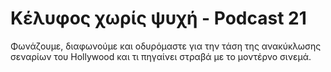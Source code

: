 # Κέλυφος χωρίς ψυχή - Podcast 21

Φωνάζουμε, διαφωνούμε και οδυρόμαστε για την τάση της ανακύκλωσης σεναρίων του Hollywood και τι πηγαίνει στραβά με το μοντέρνο σινεμά.

